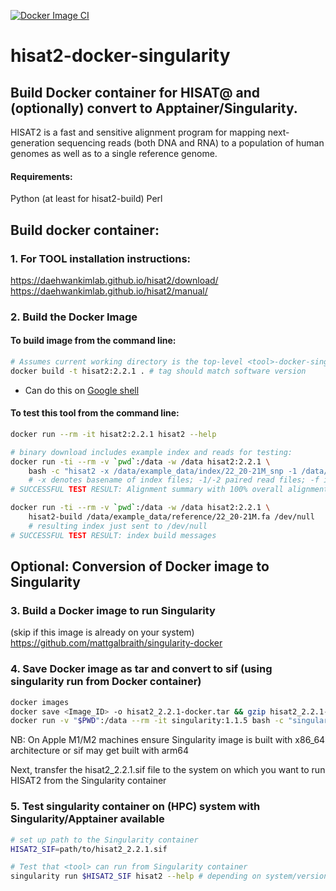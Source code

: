 [![Docker Image CI](https://github.com/mattgalbraith/hisat2-docker-singularity/actions/workflows/docker-image.yml/badge.svg)](https://github.com/mattgalbraith/hisat2-singularity/actions/workflows/docker-image.yml)

# hisat2-docker-singularity

## Build Docker container for HISAT@ and (optionally) convert to Apptainer/Singularity.  

HISAT2 is a fast and sensitive alignment program for mapping next-generation sequencing reads (both DNA and RNA) to a population of human genomes as well as to a single reference genome.  
  
#### Requirements:
Python (at least for hisat2-build)
Perl
  
## Build docker container:  

### 1. For TOOL installation instructions:  
https://daehwankimlab.github.io/hisat2/download/  
https://daehwankimlab.github.io/hisat2/manual/  


### 2. Build the Docker Image

#### To build image from the command line:  
``` bash
# Assumes current working directory is the top-level <tool>-docker-singularity directory
docker build -t hisat2:2.2.1 . # tag should match software version
```
* Can do this on [Google shell](https://shell.cloud.google.com)

#### To test this tool from the command line:
``` bash
docker run --rm -it hisat2:2.2.1 hisat2 --help

# binary download includes example index and reads for testing:
docker run -ti --rm -v `pwd`:/data -w /data hisat2:2.2.1 \
	bash -c "hisat2 -x /data/example_data/index/22_20-21M_snp -1 /data/example_data/reads/reads_1.fa -2 /data/example_data/reads/reads_2.fa -f > /dev/null"
	# -x denotes basename of index files; -1/-2 paired read files; -f input fasta format; > /dev/null sends sam out put to void so we just see standard out message; all wrapped in bash -c or everything goes to /dev/null
# SUCCESSFUL TEST RESULT: Alignment summary with 100% overall alignment rate

docker run -ti --rm -v `pwd`:/data -w /data hisat2:2.2.1 \
	hisat2-build /data/example_data/reference/22_20-21M.fa /dev/null
	# resulting index just sent to /dev/null
# SUCCESSFUL TEST RESULT: index build messages
```

## Optional: Conversion of Docker image to Singularity  

### 3. Build a Docker image to run Singularity  
(skip if this image is already on your system)  
https://github.com/mattgalbraith/singularity-docker

### 4. Save Docker image as tar and convert to sif (using singularity run from Docker container)  
``` bash
docker images
docker save <Image_ID> -o hisat2_2.2.1-docker.tar && gzip hisat2_2.2.1-docker.tar # = IMAGE_ID of <tool> image
docker run -v "$PWD":/data --rm -it singularity:1.1.5 bash -c "singularity build /data/hisat2_2.2.1.sif docker-archive:///data/hisat2_2.2.1-docker.tar.gz"
```
NB: On Apple M1/M2 machines ensure Singularity image is built with x86_64 architecture or sif may get built with arm64  

Next, transfer the hisat2_2.2.1.sif file to the system on which you want to run HISAT2 from the Singularity container  

### 5. Test singularity container on (HPC) system with Singularity/Apptainer available  
``` bash
# set up path to the Singularity container
HISAT2_SIF=path/to/hisat2_2.2.1.sif

# Test that <tool> can run from Singularity container
singularity run $HISAT2_SIF hisat2 --help # depending on system/version, singularity may be called apptainer
```